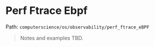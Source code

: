 # Perf Ftrace Ebpf

Path: `computerscience/os/observability/perf_ftrace_eBPF`

> Notes and examples TBD.

